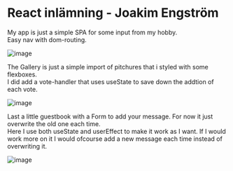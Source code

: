 # React inlämning - Joakim Engström

My app is just a simple SPA for some input from my hobby.<br/>
Easy nav with dom-routing. 

![image](https://user-images.githubusercontent.com/89445183/190592029-ac87f775-16c5-45f2-9b93-c499799e6187.png)

The Gallery is just a simple import of pitchures that i styled with some flexboxes.<br/>
I did add a vote-handler that uses useState to save down the addtion of each vote. 

![image](https://user-images.githubusercontent.com/89445183/190593456-78bf9b9a-d79c-4d66-9798-4ff2899ac02b.png)

Last a little guestbook with a Form to add your message. For now it just overwrite the old one each time.<br/>
Here I use both useState and userEffect to make it work as I want. If I would work more on it I would ofcourse add a new message each time instead of overwriting it.  

![image](https://user-images.githubusercontent.com/89445183/190594474-b0dd3d36-92cf-469f-bb95-1a626aa12cd1.png)



